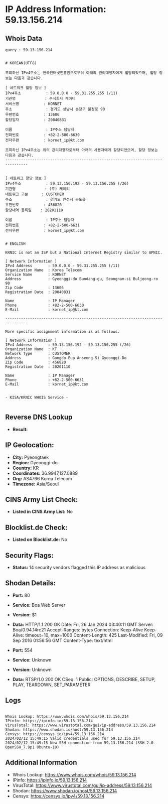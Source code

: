 # IP Address Information: 59.13.156.214

## Whois Data
```
query : 59.13.156.214


# KOREAN(UTF8)

조회하신 IPv4주소는 한국인터넷진흥원으로부터 아래의 관리대행자에게 할당되었으며, 할당 정보는 다음과 같습니다.

[ 네트워크 할당 정보 ]
IPv4주소           : 59.0.0.0 - 59.31.255.255 (/11)
기관명             : 주식회사 케이티
서비스명           : KORNET
주소               : 경기도 성남시 분당구 불정로 90
우편번호           : 13606
할당일자           : 20040831

이름               : IP주소 담당자
전화번호           : +82-2-500-6630
전자우편           : kornet_ip@kt.com

조회하신 IPv4주소는 위의 관리대행자로부터 아래의 사용자에게 할당되었으며, 할당 정보는 다음과 같습니다.
--------------------------------------------------------------------------------


[ 네트워크 할당 정보 ]
IPv4주소           : 59.13.156.192 - 59.13.156.255 (/26)
기관명             : (주) 케이티
네트워크 구분      : CUSTOMER
주소               : 경기도 안성시 공도읍
우편번호           : 456820
할당내역 등록일    : 20201110

이름               : IP주소 담당자
전화번호           : +82-2-500-6631
전자우편           : kornet_ip@kt.com


# ENGLISH

KRNIC is not an ISP but a National Internet Registry similar to APNIC.

[ Network Information ]
IPv4 Address       : 59.0.0.0 - 59.31.255.255 (/11)
Organization Name  : Korea Telecom
Service Name       : KORNET
Address            : Gyeonggi-do Bundang-gu, Seongnam-si Buljeong-ro 90
Zip Code           : 13606
Registration Date  : 20040831

Name               : IP Manager
Phone              : +82-2-500-6630
E-Mail             : kornet_ip@kt.com

--------------------------------------------------------------------------------

More specific assignment information is as follows.

[ Network Information ]
IPv4 Address       : 59.13.156.192 - 59.13.156.255 (/26)
Organization Name  : KT
Network Type       : CUSTOMER
Address            : Gongdo-Eup Anseong-Si Gyeonggi-Do
Zip Code           : 456820
Registration Date  : 20201110

Name               : IP Manager
Phone              : +82-2-500-6631
E-Mail             : kornet_ip@kt.com


- KISA/KRNIC WHOIS Service -


```
## Reverse DNS Lookup
- **Result:** 

## IP Geolocation:
- **City:** Pyeongtaek
- **Region:** Gyeonggi-do
- **Country:** KR
- **Coordinates:** 36.9947,127.0889
- **Org:** AS4766 Korea Telecom
- **Timezone:** Asia/Seoul

## CINS Army List Check:
- **Listed in CINS Army List:** 
No

## Blocklist.de Check:
- **Listed on Blocklist.de:** 
No

## Security Flags:
- **Status:** 14 security vendors flagged this IP address as malicious

## Shodan Details:
- **Port:** 80
- **Service:** Boa Web Server
- **Version:** $1
- **Data:** HTTP/1.1 200 OK
Date: Fri, 26 Jan 2024 03:40:11 GMT
Server: Boa/0.94.14rc21
Accept-Ranges: bytes
Connection: Keep-Alive
Keep-Alive: timeout=10, max=1000
Content-Length: 425
Last-Modified: Fri, 09 Sep 2016 01:56:56 GMT
Content-Type: text/html



- **Port:** 554
- **Service:** Unknown
- **Version:** Unknown
- **Data:** RTSP/1.0 200 OK
CSeq: 1
Public: OPTIONS, DESCRIBE, SETUP, PLAY, TEARDOWN, SET_PARAMETER



## Logs
```

Whois Lookup: https://www.whois.com/whois/59.13.156.214
IPinfo: https://ipinfo.io/59.13.156.214
VirusTotal: https://www.virustotal.com/gui/ip-address/59.13.156.214
Shodan: https://www.shodan.io/host/59.13.156.214
Censys: https://censys.io/ipv4/59.13.156.214
2024/02/12 15:49:15 Valid credentials used for 59.13.156.214
2024/02/12 15:49:15 New SSH connection from 59.13.156.214 (SSH-2.0-OpenSSH_7.9p1 Ubuntu-10)

```
## Additional Information
- Whois Lookup: https://www.whois.com/whois/59.13.156.214
- IPinfo: https://ipinfo.io/59.13.156.214
- VirusTotal: https://www.virustotal.com/gui/ip-address/59.13.156.214
- Shodan: https://www.shodan.io/host/59.13.156.214
- Censys: https://censys.io/ipv4/59.13.156.214

